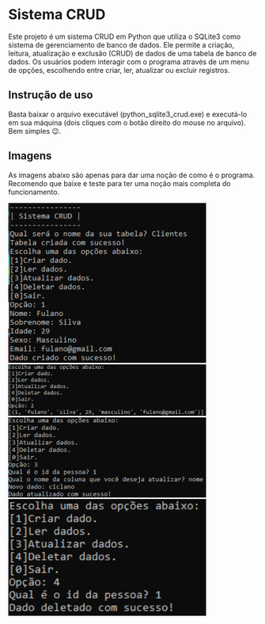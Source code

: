 # Sistema CRUD

Este projeto é um sistema CRUD em Python que utiliza o SQLite3 como sistema de gerenciamento de banco de dados. Ele permite a criação, leitura, atualização e exclusão (CRUD) de dados de uma tabela de banco de dados. Os usuários podem interagir com o programa através de um menu de opções, escolhendo entre criar, ler, atualizar ou excluir registros.

## Instrução de uso

Basta baixar o arquivo executável (python_sqlite3_crud.exe) e executá-lo em sua máquina (dois cliques com o botão direito do mouse no arquivo). Bem simples 😉.

## Imagens
As imagens abaixo são apenas para dar uma noção de como é o programa. Recomendo que baixe e teste para ter uma noção mais completa do funcionamento.

<img width=400 src="/imagens/print_projeto.PNG" alt="print_sistema_crud">
<img width=400 src="/imagens/print_projeto2.PNG" alt="print_sistema_crud">
<img width=400 src="/imagens/print_projeto3.PNG" alt="print_sistema_crud">
<img width=400 src="/imagens/print_projeto4.PNG" alt="print_sistema_crud">

